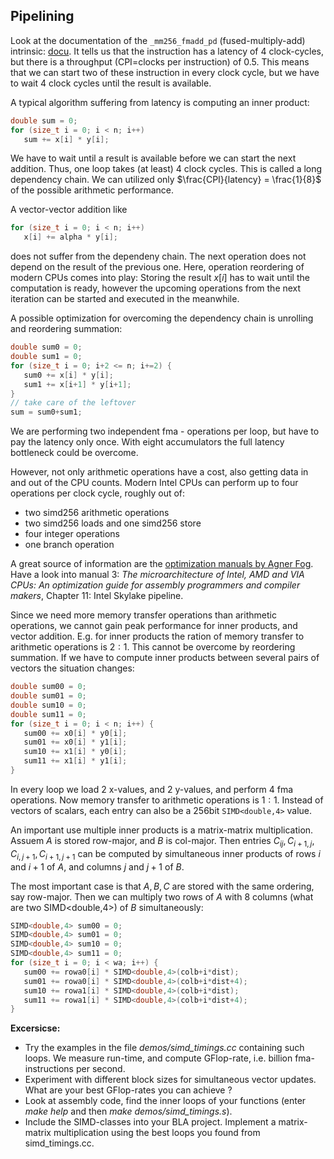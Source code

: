 ## Pipelining

Look at the documentation of the `_mm256_fmadd_pd` (fused-multiply-add) intrinsic:
[docu](https://www.intel.com/content/www/us/en/docs/intrinsics-guide/index.html#text=256_fmadd_pd&avxnewtechs=FMA&ig_expand=3101,3101).
It tells us that the instruction has a latency of 4 clock-cycles, but there is a throughput (CPI=clocks per instruction)
of 0.5. This means that we can start two of these instruction in every clock cycle, but we have to wait 4 clock cycles until
the result is available. 

A typical algorithm suffering from latency is computing an inner product:

```cpp
double sum = 0;
for (size_t i = 0; i < n; i++)
   sum += x[i] * y[i];
```

We have to wait until a result is available before we can start the next addition. Thus, one loop takes (at least) 4 clock
cycles. This is called a long dependency chain. We can utilized only $\frac{CPI}{latency} = \frac{1}{8}$ of the possible arithmetic performance.

A vector-vector addition like
```cpp
for (size_t i = 0; i < n; i++)
   x[i] += alpha * y[i];
```
does not suffer from the dependeny chain. The next operation does not depend on the result of the previous one. Here, operation reordering of modern CPUs comes into play: Storing the result $x[i]$ has to wait until the computation is ready, however the upcoming operations from the next iteration can be started and executed in the meanwhile.


A possible optimization for overcoming the dependency chain is unrolling and reordering summation:
```cpp
double sum0 = 0;
double sum1 = 0;
for (size_t i = 0; i+2 <= n; i+=2) {
   sum0 += x[i] * y[i];
   sum1 += x[i+1] * y[i+1];
}
// take care of the leftover
sum = sum0+sum1;
```
We are performing two independent fma - operations per loop, but have to pay the latency only once.
With eight accumulators the full latency bottleneck could be overcome.


However, not only arithmetic operations have a cost, also getting data in and out of the CPU counts.
Modern Intel CPUs can perform up to four operations per clock cycle, roughly out of:

* two simd256 arithmetic operations 
* two simd256 loads and one simd256 store
* four integer operations
* one branch operation

A great source of information are the [optimization manuals by Agner Fog](https://www.agner.org/optimize/#manuals).
Have a look into manual 3: *The microarchitecture of Intel, AMD and VIA CPUs: An optimization guide for assembly programmers and compiler makers*, Chapter 11: Intel Skylake pipeline.



Since we need more memory transfer operations than arithmetic operations, we cannot gain peak performance
for inner products, and vector addition. E.g. for inner products the ration of memory transfer to arithmetic
operations is $2:1$. This cannot be overcome by reordering summation. If we have to compute inner products
between several pairs of vectors the situation changes:

```cpp
double sum00 = 0;
double sum01 = 0;
double sum10 = 0;
double sum11 = 0;
for (size_t i = 0; i < n; i++) {
   sum00 += x0[i] * y0[i];
   sum01 += x0[i] * y1[i];
   sum10 += x1[i] * y0[i];
   sum11 += x1[i] * y1[i];
}
```

In every loop we load 2 x-values, and 2 y-values, and perform 4 fma operations. Now memory transfer to arithmetic
operations is $1 : 1$. Instead of vectors of scalars, each entry can also be a 256bit `SIMD<double,4>` value.

An important use multiple inner products is a matrix-matrix multiplication. Assuem $A$ is stored row-major, and $B$ is col-major. Then entries $C_{ij}, C_{i+1,j}, C_{i,j+1}, C_{i+1,j+1}$ can be computed by simultaneous inner products of rows $i$ and $i+1$ of $A$, and columns $j$ and $j+1$ of $B$.

The most important case is that $A,B,C$ are stored with the same ordering, say row-major. Then we can multiply two rows of $A$ with $8$ columns (what are two SIMD<double,4>) of $B$ simultaneously:

```cpp
SIMD<double,4> sum00 = 0;
SIMD<double,4> sum01 = 0;
SIMD<double,4> sum10 = 0;
SIMD<double,4> sum11 = 0;
for (size_t i = 0; i < wa; i++) {
   sum00 += rowa0[i] * SIMD<double,4>(colb+i*dist);
   sum01 += rowa0[i] * SIMD<double,4>(colb+i*dist+4);
   sum10 += rowa1[i] * SIMD<double,4>(colb+i*dist);
   sum11 += rowa1[i] * SIMD<double,4>(colb+i*dist+4);
}
```

**Excersicse:**
* Try the examples in the file *demos/simd_timings.cc* containing such loops.
We measure run-time, and compute GFlop-rate, i.e. billion fma-instructions per second.
* Experiment with different block sizes for simultaneous vector updates. What are your best GFlop-rates you can achieve ?  
* Look at assembly code, find the inner loops of your functions (enter *make help* and then *make demos/simd_timings.s*).
* Include the SIMD-classes into your BLA project. Implement a matrix-matrix multiplication using the best loops you found
from simd_timings.cc.


